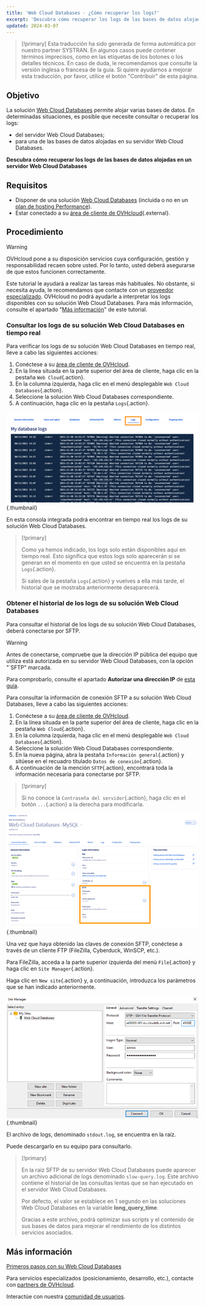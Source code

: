 ```yaml
---
title: 'Web Cloud Databases - ¿Cómo recuperar los logs?'
excerpt: 'Descubra cómo recuperar los logs de las bases de datos alojadas en un servidor Web Cloud Databases'
updated: 2024-03-07
---
```


> [!primary]
> Esta traducción ha sido generada de forma automática por nuestro partner SYSTRAN. En algunos casos puede contener términos imprecisos, como en las etiquetas de los botones o los detalles técnicos. En caso de duda, le recomendamos que consulte la versión inglesa o francesa de la guía. Si quiere ayudarnos a mejorar esta traducción, por favor, utilice el botón "Contribuir" de esta página.
>

## Objetivo

La solución [Web Cloud Databases](/links/web/databases) permite alojar varias bases de datos. En determinadas situaciones, es posible que necesite consultar o recuperar los logs:

- del servidor Web Cloud Databases;
- para una de las bases de datos alojadas en su servidor Web Cloud Databases.

**Descubra cómo recuperar los logs de las bases de datos alojadas en un servidor Web Cloud Databases**

## Requisitos

- Disponer de una solución [Web Cloud Databases](/links/web/databases) (incluida o no en un [plan de hosting Performance](/links/web/hosting)).
- Estar conectado a su [área de cliente de OVHcloud](/links/manager){.external}.

## Procedimiento

> [!warning]
>
> OVHcloud pone a su disposición servicios cuya configuración, gestión y responsabilidad recaen sobre usted. Por lo tanto, usted deberá asegurarse de que estos funcionen correctamente.
> 
> Este tutorial le ayudará a realizar las tareas más habituales. No obstante, si necesita ayuda, le recomendamos que contacte con un [proveedor especializado](/links/partner). OVHcloud no podrá ayudarle a interpretar los logs disponibles con su solución Web Cloud Databases. Para más información, consulte el apartado "[Más información](#go-further)" de este tutorial.
>

### Consultar los logs de su solución Web Cloud Databases en tiempo real

Para verificar los logs de su solución Web Cloud Databases en tiempo real, lleve a cabo las siguientes acciones:

1. Conéctese a su [área de cliente de OVHcloud](/links/manager).
2. En la línea situada en la parte superior del área de cliente, haga clic en la pestaña `Web Cloud`{.action}.
3. En la columna izquierda, haga clic en el menú desplegable `Web Cloud Databases`{.action}.
4. Seleccione la solución Web Cloud Databases correspondiente.
5. A continuación, haga clic en la pestaña `Logs`{.action}.

![Web Cloud Databases](images/tab-with-logs.png){.thumbnail}

En esta consola integrada podrá encontrar en tiempo real los logs de su solución Web Cloud Databases.

> [!primary]
>
> Como ya hemos indicado, los logs solo están disponibles aquí en tiempo real. Esto significa que estos logs solo aparecerán si se generan en el momento en que usted se encuentra en la pestaña `Logs`{.action}. 
>
> Si sales de la pestaña `Logs`{.action} y vuelves a ella más tarde, el historial que se mostraba anteriormente desaparecerá.
>

### Obtener el historial de los logs de su solución Web Cloud Databases

Para consultar el historial de los logs de su solución Web Cloud Databases, deberá conectarse por SFTP.

> [!warning]
>
> Antes de conectarse, compruebe que la dirección IP pública del equipo que utiliza está autorizada en su servidor Web Cloud Databases, con la opción "`SFTP" marcada.
>
> Para comprobarlo, consulte el apartado **Autorizar una dirección IP** de [esta guía](/pages/web_cloud/web_cloud_databases/starting_with_clouddb).
>

Para consultar la información de conexión SFTP a su solución Web Cloud Databases, lleve a cabo las siguientes acciones:

1. Conéctese a su [área de cliente de OVHcloud](/links/manager).
2. En la línea situada en la parte superior del área de cliente, haga clic en la pestaña `Web Cloud`{.action}.
3. En la columna izquierda, haga clic en el menú desplegable `Web Cloud Databases`{.action}.
4. Seleccione la solución Web Cloud Databases correspondiente.
5. En la nueva página, abra la pestaña `Información general`{.action} y sitúese en el recuadro titulado `Datos de conexión`{.action}.
6. A continuación de la mención `SFTP`{.action}, encontrará toda la información necesaria para conectarse por SFTP.

> [!primary]
>
> Si no conoce la `Contraseña del servidor`{.action}, haga clic en el botón `...`{.action} a la derecha para modificarla.
>

![Web Cloud Databases](images/sftp-login.png){.thumbnail}

Una vez que haya obtenido las claves de conexión SFTP, conéctese a través de un cliente FTP (FileZilla, Cyberduck, WinSCP, etc.).

Para FileZilla, acceda a la parte superior izquierda del menú `File`{.action} y haga clic en `Site Manager`{.action}.

Haga clic en `New site`{.action} y, a continuación, introduzca los parámetros que se han indicado anteriormente.

![Web Cloud Databases](images/site-manager.png){.thumbnail}

El archivo de logs, denominado `stdout.log`, se encuentra en la raíz.

Puede descargarlo en su equipo para consultarlo.

> [!primary]
>
> En la raíz SFTP de su servidor Web Cloud Databases puede aparecer un archivo adicional de logs denominado `slow-query.log`.
> Este archivo contiene el historial de las consultas lentas que se han ejecutado en el servidor Web Cloud Databases. 
> 
> Por defecto, el valor se establece en 1 segundo en las soluciones Web Cloud Databases en la variable **long_query_time**.
> 
> Gracias a este archivo, podrá optimizar sus scripts y el contenido de sus bases de datos para mejorar el rendimiento de los distintos servicios asociados.
>

## Más información <a name="go-further"></a>

[Primeros pasos con su Web Cloud Databases](/pages/web_cloud/web_cloud_databases/starting_with_clouddb)
 
Para servicios especializados (posicionamiento, desarrollo, etc.), contacte con [partners de OVHcloud](/links/partner).
 
Interactúe con nuestra [comunidad de usuarios](/links/community).
